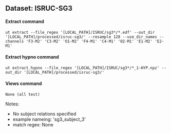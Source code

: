 ## Dataset: ISRUC-SG3

#### Extract command
```
ut extract --file_regex '[LOCAL_PATH]/ISRUC/sg3*/*.edf' --out_dir '[LOCAL_PATH]/processed/isruc-sg3/' --resample 128 --use_dir_names --channels 'F3-M2' 'C3-M2' 'O1-M2' 'F4-M1' 'C4-M1' 'O2-M1' 'E1-M2' 'E2-M1'
```

#### Extract hypno command
```
ut extract_hypno --file_regex '[LOCAL_PATH]/ISRUC/sg3*/*_1-HYP.npz' --out_dir '[LOCAL_PATH]/processed/isruc-sg3/'
```

#### Views command
```
None (all test)
```

Notes: 
- No subject relations specified
- example nameing: 'sg3_subject_3'
- match regex: None
